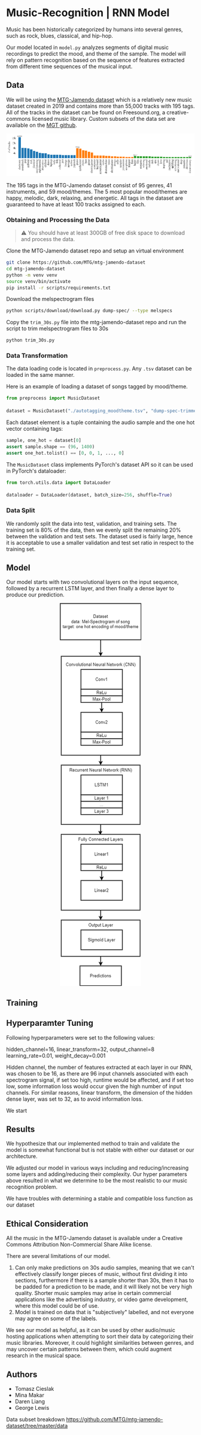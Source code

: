 # Music-Recognition | RNN Model

Music has been historically categorized by humans into several genres, such as rock, blues, classical, and hip-hop.

Our model located in `model.py` analyzes segments of digital music recordings to predict the mood, and theme <!-- Add more? --> of the sample. The model will rely on pattern recognition based on the sequence of features extracted from different time sequences of the musical input.

## Data

We will be using the [MTG-Jamendo dataset](https://zenodo.org/record/3826813) which is a relatively new music dataset created in 2019 and contains more than 55,000 tracks with 195 tags. All of the tracks in the dataset can be found on Freesound.org, a creative-commons licensed music library. Custom subsets of the data set are available on the [MGT github](https://github.com/MTG/mtg-jamendo-dataset/tree/master/data).

<p align="center">
    <img src="./images/top20.png">
</p>

The 195 tags in the MTG-Jamendo dataset consist of 95 genres, 41 instruments, and 59 mood/themes. The 5 most popular mood/themes are happy, melodic, dark, relaxing, and energetic. All tags in the dataset are guaranteed to have at least 100 tracks assigned to each.

### Obtaining and Processing the Data

> :warning: You should have at least 300GB of free disk space to download and process the data.

Clone the MTG-Jamendo dataset repo and setup an virtual environment

```bash
git clone https://github.com/MTG/mtg-jamendo-dataset
cd mtg-jamendo-dataset
python -m venv venv
source venv/bin/activate
pip install -r scripts/requirements.txt
```

Download the melspectrogram files

```bash
python scripts/download/download.py dump-spec/ --type melspecs
```

Copy the `trim_30s.py` file into the mtg-jamendo-dataset repo and run the script to trim melspectrogram files to 30s

```bash
python trim_30s.py
```

### Data Transformation

The data loading code is located in `preprocess.py`. Any `.tsv` dataset can be loaded in the same manner.

Here is an example of loading a dataset of songs tagged by mood/theme.

```py
from preprocess import MusicDataset

dataset = MusicDataset("./autotagging_moodtheme.tsv", "dump-spec-trimmed/")
```

Each dataset element is a tuple containing the audio sample and the one hot vector containing tags:

```py
sample, one_hot = dataset[0]
assert sample.shape == (96, 1400)
assert one_hot.tolist() == [0, 0, 1, ..., 0]
```

The `MusicDataset` class implements PyTorch's dataset API so it can be used in PyTorch's dataloader:

```py
from torch.utils.data import DataLoader

dataloader = DataLoader(dataset, batch_size=256, shuffle=True)
```

### Data Split

We randomly split the data into test, validation, and training sets. The training set is 80% of the data, then we evenly split the remaining 20% between the validation and test sets. The dataset used is fairly large, hence it is acceptable to use a smaller validation and test set ratio in respect to the training set.


## Model

Our model starts with two convolutional layers on the input sequence, followed by a recurrent LSTM layer, and then finally a dense layer to produce our prediction.

<!-- Get draw.io diagram here: https://drive.google.com/file/d/1bzp8DmXyVA3tZMGHvwD5Hm7ej_323Axe/view?usp=sharing -->
<p align="center">
    <img src="./images/Music-Recognition.drawio.png">
</p>

<!-- Count the number of parameters in the model, and a description of where the parameters come from

Examples of how the model performs on two actual examples from the test set: one successful and one
unsuccessful 

TODO: ? utilize various attention-based mechanisms to optimize the performance and predictive accuracy.  -->

## Training


## Hyperparamter Tuning 

Following hyperparameters were set to the following values: 

hidden_channel=16, linear_transform=32, output_channel=8
learning_rate=0.01, weight_decay=0.001

Hidden channel, the number of features extracted at each layer in our RNN, was chosen to be 16, as there are 96 input channels associated with each spectrogram signal, if set too high, runtime would be affected, and if set too low, some information loss would occur given the high number of input channels. For similar reasons, linear transform, the dimension of the hidden dense layer, was set to 32, as to avoid information loss. 

We start 

## Results

<!-- A justification that your implemented method performed reasonably, given the difficulty of the
problem—or a hypothesis for why it doesn’t. -->

We hypothesize that our implemented method to train and validate the model is somewhat functional but is not stable with either our dataset or our architecture.

We adjusted our model in various ways including and reducing/increasing some layers and adding/reducing their complexity. Our hyper parameters above resulted in what we determine to be the most realistic to our music recognition problem.

We have troubles with determining a stable and compatible loss function as our dataset 

<!-- We are looking for an interpretation of the result. -->

<!-- You may want to refer to your data summary and hyperparameter choices to make your argument. -->


## Ethical Consideration

All the music in the MTG-Jamendo dataset is available under a Creative Commons Attribution Non-Commercial Share Alike license.

There are several limitations of our model.

1. Can only make predictions on 30s audio samples, meaning that we can't effectively classify longer pieces of music, without first dividing it into sections, furthermore if there is a sample shorter than 30s, then it has to be padded for a prediction to be made, and it will likely not be very high quality. Shorter music samples may arise in certain commercial applications like the advertising industry, or video game development, where this model could be of use.
2. Model is trained on data that is "subjectively" labelled, and not everyone may agree on some of the labels.

We see our model as helpful, as it can be used by other audio/music hosting applications when attempting to sort their data by categorizing their music libraries. Moreover, it could highlight similarities between genres, and may uncover certain patterns between them, which could augment research in the musical space.

## Authors 
- Tomasz Cieslak
- Mina Makar
- Daren Liang
- George Lewis


Data subset breakdown
https://github.com/MTG/mtg-jamendo-dataset/tree/master/data
